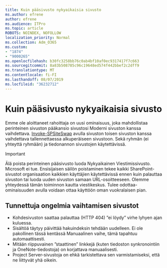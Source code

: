 ```yaml
---
title: Kuin pääsivusto nykyaikaisia sivusto
ms.author: efrene
author: efrene
ms.audience: ITPro
ms.topic: article
ROBOTS: NOINDEX, NOFOLLOW
localization_priority: Normal
ms.collection: Adm_O365
ms.custom:
- "1874"
- "9000265"
ms.openlocfilehash: b30fc3258bb76c0ab4bf10af0ec9317417f7c663
ms.sourcegitcommit: 8a83b508785c96c19648ed574f442bbef2c2dff9
ms.translationtype: MT
ms.contentlocale: fi-FI
ms.lasthandoff: 08/07/2019
ms.locfileid: "36232712"
---
```

# <a name="modern-site-as-root-site"></a>Kuin pääsivusto nykyaikaisia sivusto

Emme ole aloittaneet rahoittaja on uusi ominaisuus, joka mahdollistaa perinteinen sivuston pääkansio sivustosi Moderni sivuston kanssa vaihdettava. [Invoke-SPSiteSwap](https://docs.microsoft.com/powershell/module/sharepoint-online/invoke-spositeswap?view=sharepoint-ps) avulla sivuston toisen sivuston kanssa vaihdettava tallennettaessa alkuperäiseen sivustoon. Sekä ryhmän (ei yhteyttä ryhmään) ja tiedonannon sivustojen käytettävissä. 

>[!Important]
> Älä poista perinteinen pääsivusto luoda Nykyaikainen Viestimissivusto. Microsoft ei tue. Ensisijaisen säilön poistaminen tekee kaikki SharePoint-sivustot organisaation kaikkien käyttäjien käytettävissä ennen kuin palauttaa sivuston tai luoda uuden sivuston samaan URL-osoitteeseen. Olemme yhteydessä tämän toiminnon kautta viestikeskus. Tulee odottaa-ominaisuuden avulla voidaan ottaa käyttöön oman vuokralaisen pian.

## <a name="known-issues-with-swapping-sites"></a>Tunnettuja ongelmia vaihtamisen sivustot
- Kohdesivuston saattaa palauttaa (HTTP 404) ”ei löydy” virhe lyhyen ajan kuluessa.
- Sisältöä täytyy päivittää hakuindeksin tehdään uudelleen. Ei ole pakollinen tässä kentässä Manuaalinen vaihe, tämä tapahtuu automaattisesti.
- Mitään riippuvainen ”staattinen” linkkejä (kuten tiedoston synkronointiin ja OneNote-tiedostoja) on korjattava manuaalisesti.
- Project Server-sivustoja on ehkä tarkistettava sen varmistamiseksi, että ne liittyvät yhä oikein. 
